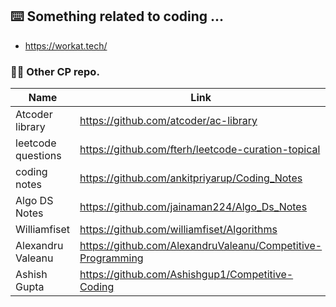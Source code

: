 ## ⌨️ Something related to coding ...

- https://workat.tech/

### ✌🏻 Other CP repo.
| Name                  | Link                                                          |
| --------------------- | ------------------------------------------------------------- |
| Atcoder library       | https://github.com/atcoder/ac-library                         |
| leetcode questions    | https://github.com/fterh/leetcode-curation-topical            |
| coding notes          | https://github.com/ankitpriyarup/Coding_Notes                 |
| Algo DS Notes         | https://github.com/jainaman224/Algo_Ds_Notes                  |
| Williamfiset          | https://github.com/williamfiset/Algorithms                    |
| Alexandru Valeanu     | https://github.com/AlexandruValeanu/Competitive-Programming   |
| Ashish Gupta          | https://github.com/Ashishgup1/Competitive-Coding              |
